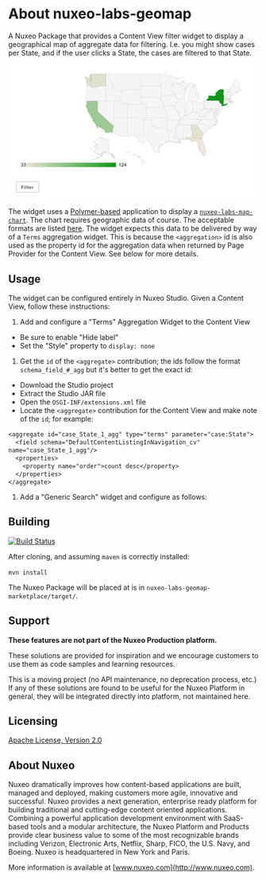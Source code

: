 # About nuxeo-labs-geomap

A Nuxeo Package that provides a Content View filter widget to display a geographical map of aggregate data for filtering. I.e. you might show cases per State, and if the user clicks a State, the cases are filtered to that State.

![filter.png](images/filter.png)

The widget uses a [Polymer-based](https://www.polymer-project.org/1.0/) application to display a [`nuxeo-labs-map-chart`](https://github.com/nuxeo-sandbox/nuxeo-labs-elements). The chart requires geographic data of course. The acceptable formats are listed [here](https://developers.google.com/chart/interactive/docs/gallery/geochart#regions-mode-format). The widget expects this data to be delivered by way of a `Terms` aggregation widget. This is because the `<aggregation>` id is also used as the property id for the aggregation data when returned by Page Provider for the Content View. See below for more details.

## Usage

The widget can be configured entirely in Nuxeo Studio.  Given a Content View, follow these instructions:

1. Add and configure a "Terms" Aggregation Widget to the Content View
  * Be sure to enable "Hide label"
  * Set the "Style" property to `display: none`
1. Get the `id` of the `<aggregate>` contribution; the ids follow the format `schema_field_#_agg` but it's better to get the exact id:
  * Download the Studio project
  * Extract the Studio JAR file
  * Open the `OSGI-INF/extensions.xml` file
  * Locate the `<aggregate>` contribution for the Content View and make note of the `id`; for example:
  ```
  <aggregate id="case_State_1_agg" type="terms" parameter="case:State">
    <field schema="DefaultContentListingInNavigation_cv" name="case_State_1_agg"/>
    <properties>
      <property name="order">count desc</property>
    </properties>
  </aggregate>
  ```
1. Add a "Generic Search" widget and configure as follows:

## Building

[![Build Status](https://qa.nuxeo.org/jenkins/buildStatus/icon?job=Sandbox/sandbox_nuxeo-cm-demo-utils-master)](https://qa.nuxeo.org/jenkins/view/sandbox/job/Sandbox/job/sandbox_nuxeo-cm-demo-utils-master/)

After cloning, and assuming `maven` is correctly installed:

`mvn install`

The Nuxeo Package will be placed at is in `nuxeo-labs-geomap-marketplace/target/`.

## Support

**These features are not part of the Nuxeo Production platform.**

These solutions are provided for inspiration and we encourage customers to use them as code samples and learning resources.

This is a moving project (no API maintenance, no deprecation process, etc.) If any of these solutions are found to be useful for the Nuxeo Platform in general, they will be integrated directly into platform, not maintained here.


## Licensing

[Apache License, Version 2.0](http://www.apache.org/licenses/LICENSE-2.0)

## About Nuxeo

Nuxeo dramatically improves how content-based applications are built, managed and deployed, making customers more agile, innovative and successful. Nuxeo provides a next generation, enterprise ready platform for building traditional and cutting-edge content oriented applications. Combining a powerful application development environment with SaaS-based tools and a modular architecture, the Nuxeo Platform and Products provide clear business value to some of the most recognizable brands including Verizon, Electronic Arts, Netflix, Sharp, FICO, the U.S. Navy, and Boeing. Nuxeo is headquartered in New York and Paris.

More information is available at [www.nuxeo.com](http://www.nuxeo.com).
